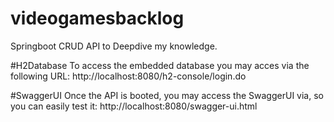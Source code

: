 # videogamesbacklog
Springboot CRUD API to Deepdive my knowledge.

#H2Database
To access the embedded database you may acces via the following URL:
http://localhost:8080/h2-console/login.do

#SwaggerUI
Once the API is booted, you may access the SwaggerUI via, so you can easily test it:
http://localhost:8080/swagger-ui.html